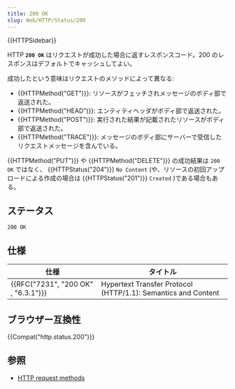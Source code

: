 ```yaml
---
title: 200 OK
slug: Web/HTTP/Status/200
---
```


{{HTTPSidebar}}

HTTP **`200 OK`** はリクエストが成功した場合に返すレスポンスコード。200 のレスポンスはデフォルトでキャッシュしてよい。

成功したという意味はリクエストのメソッドによって異なる:

- {{HTTPMethod("GET")}}: リソースがフェッチされメッセージのボディ部で返送された。
- {{HTTPMethod("HEAD")}}: エンティティヘッダがボディ部で返送された。
- {{HTTPMethod("POST")}}: 実行された結果が記載されたリソースがボディ部で返送された。
- {{HTTPMethod("TRACE")}}: メッセージのボディ部にサーバーで受信したリクエストメッセージを含んでいる。

{{HTTPMethod("PUT")}} や {{HTTPMethod("DELETE")}} の成功結果は `200` `OK` ではなく、 {{HTTPStatus("204")}} `No Content` (や、リソースの初回アップロードによる作成の場合は {{HTTPStatus("201")}} `Created` )である場合もある。

## ステータス

```
200 OK
```

## 仕様

| 仕様                                | タイトル                                                      |
| ----------------------------------- | ------------------------------------------------------------- |
| {{RFC("7231", "200 OK" , "6.3.1")}} | Hypertext Transfer Protocol (HTTP/1.1): Semantics and Content |

## ブラウザー互換性

{{Compat("http.status.200")}}

## 参照

- [HTTP request methods](/ja/docs/Web/HTTP/Methods)
